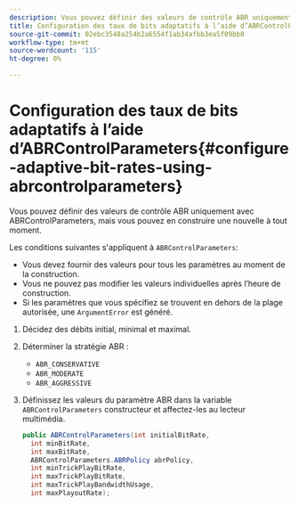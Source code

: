 ```yaml
---
description: Vous pouvez définir des valeurs de contrôle ABR uniquement avec ABRControlParameters, mais vous pouvez en construire une nouvelle à tout moment.
title: Configuration des taux de bits adaptatifs à l’aide d’ABRControlParameters
source-git-commit: 02ebc3548a254b2a6554f1ab34afbb3ea5f09bb8
workflow-type: tm+mt
source-wordcount: '115'
ht-degree: 0%

---
```


# Configuration des taux de bits adaptatifs à l’aide d’ABRControlParameters{#configure-adaptive-bit-rates-using-abrcontrolparameters}

Vous pouvez définir des valeurs de contrôle ABR uniquement avec ABRControlParameters, mais vous pouvez en construire une nouvelle à tout moment.

Les conditions suivantes s&#39;appliquent à `ABRControlParameters`:

* Vous devez fournir des valeurs pour tous les paramètres au moment de la construction.
* Vous ne pouvez pas modifier les valeurs individuelles après l’heure de construction.
* Si les paramètres que vous spécifiez se trouvent en dehors de la plage autorisée, une `ArgumentError` est généré.

1. Décidez des débits initial, minimal et maximal.
1. Déterminer la stratégie ABR :

   * `ABR_CONSERVATIVE`
   * `ABR_MODERATE`
   * `ABR_AGGRESSIVE`

1. Définissez les valeurs du paramètre ABR dans la variable `ABRControlParameters` constructeur et affectez-les au lecteur multimédia.

   ```java
   public ABRControlParameters(int initialBitRate, 
     int minBitRate, 
     int maxBitRate, 
     ABRControlParameters.ABRPolicy abrPolicy, 
     int minTrickPlayBitRate, 
     int maxTrickPlayBitRate, 
     int maxTrickPlayBandwidthUsage, 
     int maxPlayoutRate);
   ```
